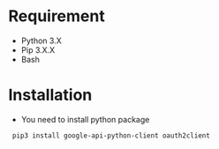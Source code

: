 # Requirement

- Python 3.X
- Pip 3.X.X
- Bash

# Installation

- You need to install python package
```
 pip3 install google-api-python-client oauth2client
```

